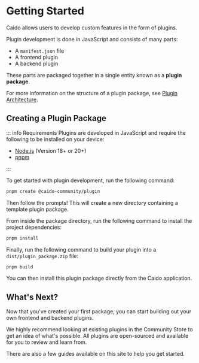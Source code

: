 # Getting Started

Caido allows users to develop custom features in the form of plugins.

Plugin development is done in JavaScript and consists of many parts:

- A `manifest.json` file
- A frontend plugin
- A backend plugin

These parts are packaged together in a single entity known as a **plugin package**.

For more information on the structure of a plugin package, see [Plugin Architecture](/concepts/essentials/package.md).

## Creating a Plugin Package

::: info Requirements
Plugins are developed in JavaScript and require the following to be installed on your device:

- [Node.js](https://nodejs.org/en/) (Version 18+ or 20+)
- [pnpm](https://pnpm.io/installation)

:::

To get started with plugin development, run the following command:

```bash
pnpm create @caido-community/plugin
```

Then follow the prompts! This will create a new directory containing a template plugin package.

From inside the package directory, run the following command to install the project dependencies:

```bash
pnpm install
```

Finally, run the following command to build your plugin into a `dist/plugin_package.zip` file:

```bash
pnpm build
```

You can then install this plugin package directly from the Caido application.

## What's Next?

Now that you've created your first package, you can start building out your own frontend and backend plugins.

We highly recommend looking at existing plugins in the Community Store to get an idea of what's possible. All plugins are open-sourced and available for you to review and learn from.

There are also a few guides available on this site to help you get started.
